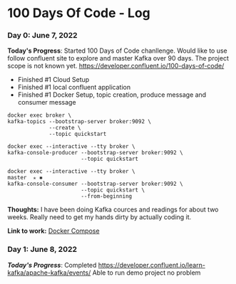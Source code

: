 # 100 Days Of Code - Log

### Day 0: June 7, 2022

**Today's Progress**: Started 100 Days of Code chanllenge. Would like to use follow confluent site to explore and master Kafka over 90 days. 
The project scope is not known yet. 
https://developer.confluent.io/100-days-of-code/

- Finished #1 Cloud Setup
- Finished #1 local confluent application
- Finished #1 Docker Setup, topic creation, produce message and consumer message
```
docker exec broker \
kafka-topics --bootstrap-server broker:9092 \
             --create \
             --topic quickstart

docker exec --interactive --tty broker \
kafka-console-producer --bootstrap-server broker:9092 \
                       --topic quickstart

docker exec --interactive --tty broker \                                             master  ✭ ✱
kafka-console-consumer --bootstrap-server broker:9092 \
                       --topic quickstart \
                       --from-beginning             
```



**Thoughts:** I have been doing Kafka cources and readings for about two weeks. Really need to get my hands dirty by actually coding it.

**Link to work:** [Docker Compose](https://github.com/chenzhengbc/100-days-of-code/tree/master/docker)

### Day 1: June 8, 2022
***Today's Progress***: Completed https://developer.confluent.io/learn-kafka/apache-kafka/events/
Able to run demo project no problem

